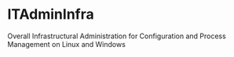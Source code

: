 # ITAdminInfra
Overall Infrastructural Administration for Configuration and Process Management on Linux and Windows
